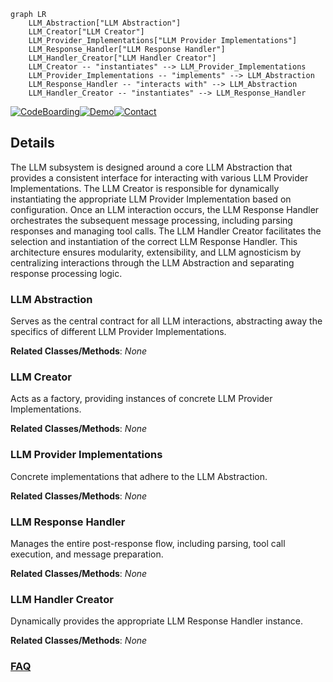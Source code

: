 ```mermaid
graph LR
    LLM_Abstraction["LLM Abstraction"]
    LLM_Creator["LLM Creator"]
    LLM_Provider_Implementations["LLM Provider Implementations"]
    LLM_Response_Handler["LLM Response Handler"]
    LLM_Handler_Creator["LLM Handler Creator"]
    LLM_Creator -- "instantiates" --> LLM_Provider_Implementations
    LLM_Provider_Implementations -- "implements" --> LLM_Abstraction
    LLM_Response_Handler -- "interacts with" --> LLM_Abstraction
    LLM_Handler_Creator -- "instantiates" --> LLM_Response_Handler
```

[![CodeBoarding](https://img.shields.io/badge/Generated%20by-CodeBoarding-9cf?style=flat-square)](https://github.com/CodeBoarding/GeneratedOnBoardings)[![Demo](https://img.shields.io/badge/Try%20our-Demo-blue?style=flat-square)](https://www.codeboarding.org/demo)[![Contact](https://img.shields.io/badge/Contact%20us%20-%20contact@codeboarding.org-lightgrey?style=flat-square)](mailto:contact@codeboarding.org)

## Details

The LLM subsystem is designed around a core LLM Abstraction that provides a consistent interface for interacting with various LLM Provider Implementations. The LLM Creator is responsible for dynamically instantiating the appropriate LLM Provider Implementation based on configuration. Once an LLM interaction occurs, the LLM Response Handler orchestrates the subsequent message processing, including parsing responses and managing tool calls. The LLM Handler Creator facilitates the selection and instantiation of the correct LLM Response Handler. This architecture ensures modularity, extensibility, and LLM agnosticism by centralizing interactions through the LLM Abstraction and separating response processing logic.

### LLM Abstraction
Serves as the central contract for all LLM interactions, abstracting away the specifics of different LLM Provider Implementations.


**Related Classes/Methods**: _None_

### LLM Creator
Acts as a factory, providing instances of concrete LLM Provider Implementations.


**Related Classes/Methods**: _None_

### LLM Provider Implementations
Concrete implementations that adhere to the LLM Abstraction.


**Related Classes/Methods**: _None_

### LLM Response Handler
Manages the entire post-response flow, including parsing, tool call execution, and message preparation.


**Related Classes/Methods**: _None_

### LLM Handler Creator
Dynamically provides the appropriate LLM Response Handler instance.


**Related Classes/Methods**: _None_



### [FAQ](https://github.com/CodeBoarding/GeneratedOnBoardings/tree/main?tab=readme-ov-file#faq)